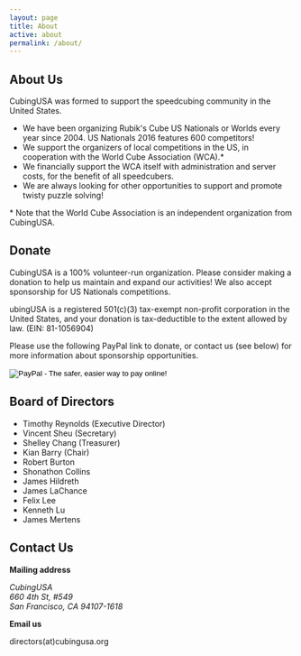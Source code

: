 ```yaml
---
layout: page
title: About
active: about
permalink: /about/
---
```


## About Us

CubingUSA was formed to support the speedcubing community in the United States.
 - We have been organizing Rubik's Cube US Nationals or Worlds every year since 2004. US Nationals 2016 features 600 competitors!
 - We support the organizers of local competitions in the US, in cooperation with the World Cube Association (WCA).*
 - We financially support the WCA itself with administration and server costs, for the benefit of all speedcubers.
 - We are always looking for other opportunities to support and promote twisty puzzle solving!

\* Note that the World Cube Association is an independent organization from CubingUSA.

## Donate

CubingUSA is a 100% volunteer-run organization. Please consider making a donation to help us maintain and expand our activities! We also accept sponsorship for US Nationals competitions.

ubingUSA is a registered 501(c)(3) tax-exempt non-profit corporation in the United States, and your donation is tax-deductible to the extent allowed by law. (EIN: 81-1056904)

Please use the following PayPal link to donate, or contact us (see below) for more information about sponsorship opportunities.

<form action="https://www.paypal.com/cgi-bin/webscr" method="post" target="_top">
    <input type="hidden" name="cmd" value="_s-xclick">
    <input type="hidden" name="hosted_button_id" value="776KBSCT426EJ">
    <input type="image" src="https://www.paypalobjects.com/en_US/i/btn/btn_donateCC_LG.gif" border="0" name="submit" alt="PayPal - The safer, easier way to pay online!">
    <img alt="" border="0" src="https://www.paypalobjects.com/en_US/i/scr/pixel.gif" width="1" height="1">
</form>

## Board of Directors

 - Timothy Reynolds (Executive Director) 
 - Vincent Sheu (Secretary)
 - Shelley Chang (Treasurer) 
 - Kian Barry (Chair)
 - Robert Burton       
 - Shonathon Collins   
 - James Hildreth      
 - James LaChance      
 - Felix Lee           
 - Kenneth Lu          
 - James Mertens       

## Contact Us

**Mailing address**

<address>
CubingUSA<br/>
660 4th St, #549<br/>
San Francisco, CA 94107-1618<br/>
</address>

**Email us**

directors(at)cubingusa.org
